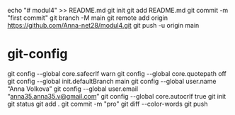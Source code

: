 echo "# modul4" >> README.md
git init
git add README.md
git commit -m "first commit"
git branch -M main
git remote add origin https://github.com/Anna-net28/modul4.git
git push -u origin main
# git-config
git config --global core.safecrlf warn
git config --global core.quotepath off
git config --global init.defaultBranch main
git config --global user.name “Anna Volkova”
git config --global user.email “anna35.anna35.v@gmail.com”
git config --global core.autocrlf true
git init
git status
git add .
git commit -m "pro"
git diff --color-words
git push
